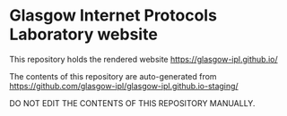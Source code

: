 # Glasgow Internet Protocols Laboratory website

This repository holds the rendered website https://glasgow-ipl.github.io/

The contents of this repository are auto-generated from 
https://github.com/glasgow-ipl/glasgow-ipl.github.io-staging/

DO NOT EDIT THE CONTENTS OF THIS REPOSITORY MANUALLY.

